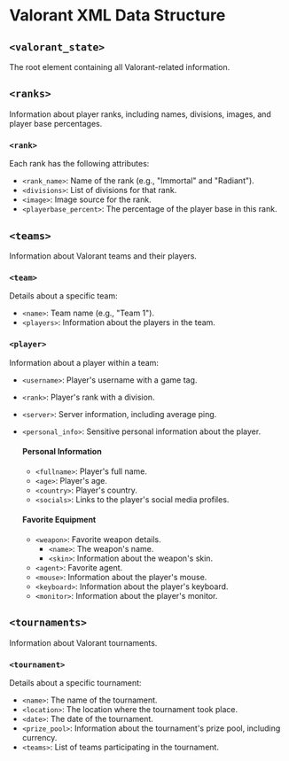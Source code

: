 # Valorant XML Data Structure

## `<valorant_state>`
The root element containing all Valorant-related information.

## `<ranks>`
Information about player ranks, including names, divisions, images, and player base percentages.

### `<rank>`
Each rank has the following attributes:
- `<rank_name>`: Name of the rank (e.g., "Immortal" and "Radiant").
- `<divisions>`: List of divisions for that rank.
- `<image>`: Image source for the rank.
- `<playerbase_percent>`: The percentage of the player base in this rank.

## `<teams>`
Information about Valorant teams and their players.

### `<team>`
Details about a specific team:
- `<name>`: Team name (e.g., "Team 1").
- `<players>`: Information about the players in the team.

### `<player>`
Information about a player within a team:
- `<username>`: Player's username with a game tag.
- `<rank>`: Player's rank with a division.
- `<server>`: Server information, including average ping.
- `<personal_info>`: Sensitive personal information about the player.
  
  #### Personal Information
  - `<fullname>`: Player's full name.
  - `<age>`: Player's age.
  - `<country>`: Player's country.
  - `<socials>`: Links to the player's social media profiles.
  
  #### Favorite Equipment
  - `<weapon>`: Favorite weapon details.
    - `<name>`: The weapon's name.
    - `<skin>`: Information about the weapon's skin.
  - `<agent>`: Favorite agent.
  - `<mouse>`: Information about the player's mouse.
  - `<keyboard>`: Information about the player's keyboard.
  - `<monitor>`: Information about the player's monitor.

## `<tournaments>`
Information about Valorant tournaments.

### `<tournament>`
Details about a specific tournament:
- `<name>`: The name of the tournament.
- `<location>`: The location where the tournament took place.
- `<date>`: The date of the tournament.
- `<prize_pool>`: Information about the tournament's prize pool, including currency.
- `<teams>`: List of teams participating in the tournament.
